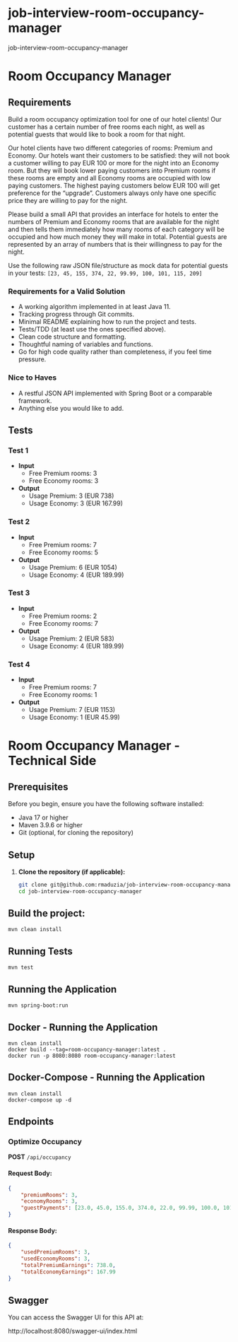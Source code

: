 # job-interview-room-occupancy-manager
job-interview-room-occupancy-manager


# Room Occupancy Manager

## Requirements

Build a room occupancy optimization tool for one of our hotel clients! Our customer has a certain number of free rooms each night, as well as potential guests that would like to book a room for that night.

Our hotel clients have two different categories of rooms: Premium and Economy. Our hotels want their customers to be satisfied: they will not book a customer willing to pay EUR 100 or more for the night into an Economy room. But they will book lower paying customers into Premium rooms if these rooms are empty and all Economy rooms are occupied with low paying customers. The highest paying customers below EUR 100 will get preference for the “upgrade”. Customers always only have one specific price they are willing to pay for the night.

Please build a small API that provides an interface for hotels to enter the numbers of Premium and Economy rooms that are available for the night and then tells them immediately how many rooms of each category will be occupied and how much money they will make in total. Potential guests are represented by an array of numbers that is their willingness to pay for the night.

Use the following raw JSON file/structure as mock data for potential guests in your tests: `[23, 45, 155, 374, 22, 99.99, 100, 101, 115, 209]`

### Requirements for a Valid Solution

- A working algorithm implemented in at least Java 11.
- Tracking progress through Git commits.
- Minimal README explaining how to run the project and tests.
- Tests/TDD (at least use the ones specified above).
- Clean code structure and formatting.
- Thoughtful naming of variables and functions.
- Go for high code quality rather than completeness, if you feel time pressure.

### Nice to Haves

- A restful JSON API implemented with Spring Boot or a comparable framework.
- Anything else you would like to add.

## Tests

### Test 1

- **Input**
  - Free Premium rooms: 3
  - Free Economy rooms: 3
- **Output**
  - Usage Premium: 3 (EUR 738)
  - Usage Economy: 3 (EUR 167.99)

### Test 2

- **Input**
  - Free Premium rooms: 7
  - Free Economy rooms: 5
- **Output**
  - Usage Premium: 6 (EUR 1054)
  - Usage Economy: 4 (EUR 189.99)

### Test 3

- **Input**
  - Free Premium rooms: 2
  - Free Economy rooms: 7
- **Output**
  - Usage Premium: 2 (EUR 583)
  - Usage Economy: 4 (EUR 189.99)

### Test 4

- **Input**
  - Free Premium rooms: 7
  - Free Economy rooms: 1
- **Output**
  - Usage Premium: 7 (EUR 1153)
  - Usage Economy: 1 (EUR 45.99)




# Room Occupancy Manager - Technical Side


## Prerequisites

Before you begin, ensure you have the following software installed:

- Java 17 or higher
- Maven 3.9.6 or higher
- Git (optional, for cloning the repository)

## Setup

1. **Clone the repository (if applicable):**

   ```sh
   git clone git@github.com:rmaduzia/job-interview-room-occupancy-manager.git
   cd job-interview-room-occupancy-manager

## Build the project:
```
mvn clean install
```

## Running Tests
```
mvn test
```
## Running the Application
```
mvn spring-boot:run
```


## Docker - Running the Application 
```
mvn clean install
docker build --tag=room-occupancy-manager:latest .
docker run -p 8080:8080 room-occupancy-manager:latest
```

## Docker-Compose - Running the Application 
```
mvn clean install
docker-compose up -d 
```


## Endpoints

### Optimize Occupancy

**POST** `/api/occupancy`

#### Request Body:
```json
{
    "premiumRooms": 3,
    "economyRooms": 3,
    "guestPayments": [23.0, 45.0, 155.0, 374.0, 22.0, 99.99, 100.0, 101.0, 115.0, 209.0]
}
```

#### Response Body:
```json
{
    "usedPremiumRooms": 3,
    "usedEconomyRooms": 3,
    "totalPremiumEarnings": 738.0,
    "totalEconomyEarnings": 167.99
}
```


## Swagger
You can access the Swagger UI for this API at:

http://localhost:8080/swagger-ui/index.html
